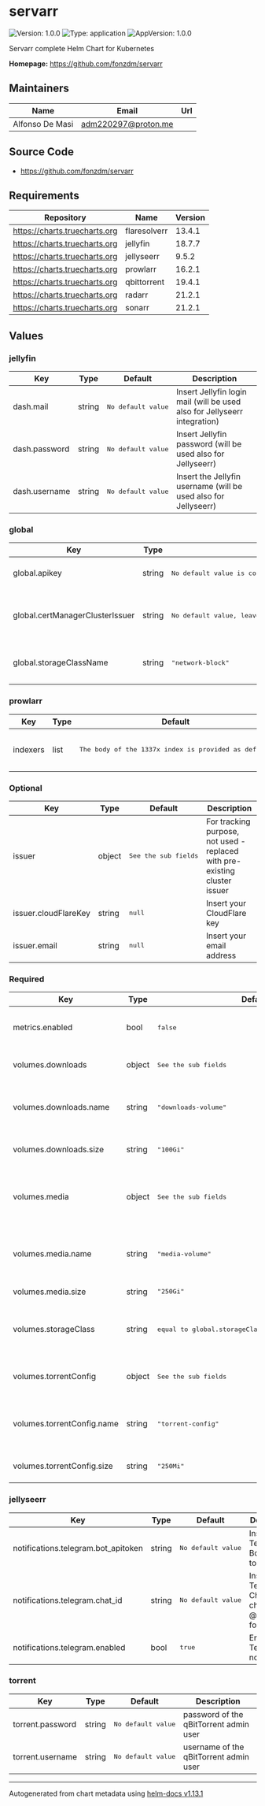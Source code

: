 # servarr



![Version: 1.0.0](https://img.shields.io/badge/Version-1.0.0-informational?style=flat-square) ![Type: application](https://img.shields.io/badge/Type-application-informational?style=flat-square) ![AppVersion: 1.0.0](https://img.shields.io/badge/AppVersion-1.0.0-informational?style=flat-square) 

Servarr complete Helm Chart for Kubernetes

**Homepage:** <https://github.com/fonzdm/servarr>

## Maintainers

| Name | Email | Url |
| ---- | ------ | --- |
| Alfonso De Masi | <adm220297@proton.me> |  |

## Source Code

* <https://github.com/fonzdm/servarr>

## Requirements

| Repository | Name | Version |
|------------|------|---------|
| https://charts.truecharts.org | flaresolverr | 13.4.1 |
| https://charts.truecharts.org | jellyfin | 18.7.7 |
| https://charts.truecharts.org | jellyseerr | 9.5.2 |
| https://charts.truecharts.org | prowlarr | 16.2.1 |
| https://charts.truecharts.org | qbittorrent | 19.4.1 |
| https://charts.truecharts.org | radarr | 21.2.1 |
| https://charts.truecharts.org | sonarr | 21.2.1 |


## Values

<h3>jellyfin</h3>
<table>
	<thead>
		<th>Key</th>
		<th>Type</th>
		<th>Default</th>
		<th>Description</th>
	</thead>
	<tbody>
		<tr>
			<td>dash.mail</td>
			<td>string</td>
			<td><pre lang="">
No default value
</pre>
</td>
			<td>Insert Jellyfin login mail (will be used also for Jellyseerr integration)</td>
		</tr>
		<tr>
			<td>dash.password</td>
			<td>string</td>
			<td><pre lang="">
No default value
</pre>
</td>
			<td>Insert Jellyfin password (will be used also for Jellyseerr)</td>
		</tr>
		<tr>
			<td>dash.username</td>
			<td>string</td>
			<td><pre lang="">
No default value
</pre>
</td>
			<td>Insert the Jellyfin username (will be used also for Jellyseerr)</td>
		</tr>
	</tbody>
</table>
<h3>global</h3>
<table>
	<thead>
		<th>Key</th>
		<th>Type</th>
		<th>Default</th>
		<th>Description</th>
	</thead>
	<tbody>
		<tr>
			<td>global.apikey</td>
			<td>string</td>
			<td><pre lang="">
No default value is configured for security reasons, it is mandatory to set this parameter
</pre>
</td>
			<td>Insert your API key here, e.g.: &apikey 123abc..</td>
		</tr>
		<tr>
			<td>global.certManagerClusterIssuer</td>
			<td>string</td>
			<td><pre lang="">
No default value, leave empty if not required
</pre>
</td>
			<td>Insert your cert manager cluster issuer, e.g.: letsencrypt-cloudflare</td>
		</tr>
		<tr>
			<td>global.storageClassName</td>
			<td>string</td>
			<td><pre lang="json">
"network-block"
</pre>
</td>
			<td>Insert your storage class here, e.g.: &storageClassName longhorn</td>
		</tr>
	</tbody>
</table>
<h3>prowlarr</h3>
<table>
	<thead>
		<th>Key</th>
		<th>Type</th>
		<th>Default</th>
		<th>Description</th>
	</thead>
	<tbody>
		<tr>
			<td>indexers</td>
			<td>list</td>
			<td><pre lang="">
The body of the 1337x index is provided as default
</pre>
</td>
			<td>The indexers list. Each element of the list is the yaml-formatted boody of the [Prowlarr API request](https://prowlarr.com/docs/api/#/Indexer/post_api_v1_indexer) to add that index.</td>
		</tr>
	</tbody>
</table>
<h3>Optional</h3>
<table>
	<thead>
		<th>Key</th>
		<th>Type</th>
		<th>Default</th>
		<th>Description</th>
	</thead>
	<tbody>
		<tr>
			<td>issuer</td>
			<td>object</td>
			<td><pre lang="">
See the sub fields
</pre>
</td>
			<td>For tracking purpose, not used - replaced with pre-existing cluster issuer</td>
		</tr>
		<tr>
			<td>issuer.cloudFlareKey</td>
			<td>string</td>
			<td><pre lang="json">
null
</pre>
</td>
			<td>Insert your CloudFlare key</td>
		</tr>
		<tr>
			<td>issuer.email</td>
			<td>string</td>
			<td><pre lang="json">
null
</pre>
</td>
			<td>Insert your email address</td>
		</tr>
	</tbody>
</table>
<h3>Required</h3>
<table>
	<thead>
		<th>Key</th>
		<th>Type</th>
		<th>Default</th>
		<th>Description</th>
	</thead>
	<tbody>
		<tr>
			<td>metrics.enabled</td>
			<td>bool</td>
			<td><pre lang="json">
false
</pre>
</td>
			<td>Anchor to set wether to deploy the export sidecar pods or not. Requires the Prometheus stack</td>
		</tr>
		<tr>
			<td>volumes.downloads</td>
			<td>object</td>
			<td><pre lang="">
See the sub fields
</pre>
</td>
			<td>configuration of the volume used for torrent downloads</td>
		</tr>
		<tr>
			<td>volumes.downloads.name</td>
			<td>string</td>
			<td><pre lang="json">
"downloads-volume"
</pre>
</td>
			<td>Name of the download pvc. Leave the anchor declaration, as it will be used in the service configuration</td>
		</tr>
		<tr>
			<td>volumes.downloads.size</td>
			<td>string</td>
			<td><pre lang="json">
"100Gi"
</pre>
</td>
			<td>Size of the downloads volume, in Kubernets format</td>
		</tr>
		<tr>
			<td>volumes.media</td>
			<td>object</td>
			<td><pre lang="">
See the sub fields
</pre>
</td>
			<td>configuration of the volume used for media storage (i.e.: where movies and tv shows file will be permanently stored)</td>
		</tr>
		<tr>
			<td>volumes.media.name</td>
			<td>string</td>
			<td><pre lang="json">
"media-volume"
</pre>
</td>
			<td>Name of the media pvc. Leave the anchor declaration, as it will be used in the service configuration</td>
		</tr>
		<tr>
			<td>volumes.media.size</td>
			<td>string</td>
			<td><pre lang="json">
"250Gi"
</pre>
</td>
			<td>Size of the media volume, in Kubernets format</td>
		</tr>
		<tr>
			<td>volumes.storageClass</td>
			<td>string</td>
			<td><pre lang="">
equal to global.storageClassName value, do not edit
</pre>
</td>
			<td>Storage class of the PVCs. Refer to global.storageClassName, as this is automatically set using the anchor</td>
		</tr>
		<tr>
			<td>volumes.torrentConfig</td>
			<td>object</td>
			<td><pre lang="">
See the sub fields
</pre>
</td>
			<td>configuration of the volume used for qBitTorrent internal configuration</td>
		</tr>
		<tr>
			<td>volumes.torrentConfig.name</td>
			<td>string</td>
			<td><pre lang="json">
"torrent-config"
</pre>
</td>
			<td>Name of the torrent configuration pvc. Leave the anchor declaration, as it will be used in the service configuration</td>
		</tr>
		<tr>
			<td>volumes.torrentConfig.size</td>
			<td>string</td>
			<td><pre lang="json">
"250Mi"
</pre>
</td>
			<td>Size of the torrent configuration volume, in Kubernets format</td>
		</tr>
	</tbody>
</table>
<h3>jellyseerr</h3>
<table>
	<thead>
		<th>Key</th>
		<th>Type</th>
		<th>Default</th>
		<th>Description</th>
	</thead>
	<tbody>
		<tr>
			<td>notifications.telegram.bot_apitoken</td>
			<td>string</td>
			<td><pre lang="">
No default value
</pre>
</td>
			<td>Insert your Telegram Bot API token</td>
		</tr>
		<tr>
			<td>notifications.telegram.chat_id</td>
			<td>string</td>
			<td><pre lang="">
No default value
</pre>
</td>
			<td>Insert the Telegram Chat id, check @get_id_bot for this</td>
		</tr>
		<tr>
			<td>notifications.telegram.enabled</td>
			<td>bool</td>
			<td><pre lang="json">
true
</pre>
</td>
			<td>Enable the Telegram notifications</td>
		</tr>
	</tbody>
</table>
<h3>torrent</h3>
<table>
	<thead>
		<th>Key</th>
		<th>Type</th>
		<th>Default</th>
		<th>Description</th>
	</thead>
	<tbody>
		<tr>
			<td>torrent.password</td>
			<td>string</td>
			<td><pre lang="">
No default value
</pre>
</td>
			<td>password of the qBitTorrent admin user</td>
		</tr>
		<tr>
			<td>torrent.username</td>
			<td>string</td>
			<td><pre lang="">
No default value
</pre>
</td>
			<td>username of the qBitTorrent admin user</td>
		</tr>
	</tbody>
</table>




----------------------------------------------
Autogenerated from chart metadata using [helm-docs v1.13.1](https://github.com/norwoodj/helm-docs/releases/v1.13.1)
